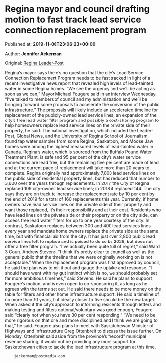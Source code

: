 
# Regina mayor and council drafting motion to fast track lead service connection replacement program

Published at: **2019-11-06T23:06:23+00:00**

Author: **Jennifer Ackerman**

Original: [Regina Leader-Post](https://leaderpost.com/news/local-news/regina-mayor-and-council-drafting-motion-to-fast-track-lead-service-connection-replacement-program)

Regina’s mayor says there’s no question that the city’s Lead Service Connection Replacement Program needs to be fast tracked in light of a recent investigative news report that revealed high levels of lead-tainted water in some Regina homes.
“We see the urgency and we’ll be acting as soon as we can,” Mayor Michael Fougere said in an interview Wednesday. “I’ve talked to members of council and my administration and we’ll be bringing forward some proposals to accelerate the conversion of the public infrastructure.”
The proposals will likely include an accelerated timeline for replacement of the publicly-owned lead service lines, an expansion of the city’s free lead water filter program and possibly a cost-sharing program to help homeowners replace lead service lines on the private side of their property, he said.
The national investigation, which included the Leader-Post, Global News, and the University of Regina School of Journalism, found tap water samples from some Regina, Saskatoon, and Moose Jaw homes were among the highest measured levels of lead-tainted water in Canada.
Regina’s water, which is sourced from the Buffalo Pound Water Treatment Plant, is safe and 95 per cent of the city’s water service connections are lead free, but the remaining five per cent are made of lead and at the current pace of replacement will take more than 20 years to complete.
Regina originally had approximately 7,000 lead service lines on the public side of residential property lines, but has reduced that number to 3,600 over the years through replacements.
In 2017, the City of Regina replaced 109 city-owned lead service lines; in 2018 it replaced 144. The city says they are on track to increase the replacement rate by 10 per cent by the end of 2019 for a total of 160 replacements this year.
Currently, if home owners have lead service lines on the private side of their property and want those replaced, it’s their responsibility and at their cost. Residents who have lead lines on the private side or their property or on the city side, can access free lead water filters for up to one year courtesy of the city.
In contrast, Saskatoon replaces between 300 and 400 lead services lines every year and mandate home owners replace the private side at the same time, but with financial aid from the city. It has just over 2,800 public lead service lines left to replace and is poised to do so by 2026, but does not offer a free filter program.
“I’ve actually been quite full of regret,” said Ward 3 Coun. Andrew Stevens. “I think it’s pretty clear to council as well as the general public that the timeline that we were originally working on is not acceptable.”
When the replacement program was first approved by council, he said the plan was to roll it out and gauge the uptake and response.
“I should have went with my gut instinct which is no, we should probably set far more ambitious timelines,” said Stevens.
He said he plans to support Fougere’s motion, and is even open to co-sponsoring it, as long as he agrees with the terms set out. He said there needs to be more money on the table for filters and other home infrastructure support. He said a timeline of no more than 10 years, but ideally closer to five should be the new target.
When asked if the city’s approach to informing residents through letters and making testing and filters optional/voluntary was good enough, Fougere said “clearly not when you have 30 per cent responding.”
“We need to be more rigorous on that one and more disciplined and I think we are going to that,” he said.
Fougere also plans to meet with Saskatchewan Minister of Highways and Infrastructure Greg Ottenbreit to discuss the issue further.
On Monday, Ottenbreit said aside from the province’s “record” municipal revenue sharing, it would not be providing any more support for Saskatchewan cities to tackle the lead infrastructure program at this time.

        jackerman@postmedia.com
      
